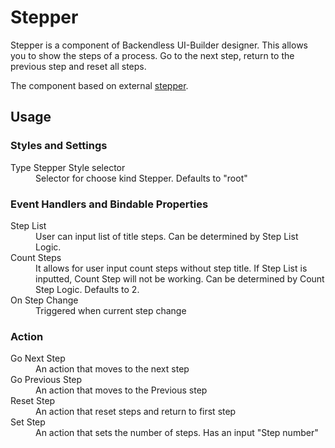 # Stepper

Stepper is a component of Backendless UI-Builder designer. This allows you to show the steps of a process. Go to the next step, return to the previous step and reset all steps.

The component based on external [stepper](https://mui.com/material-ui/react-stepper/).
## Usage

### Styles and Settings

<dl>
<dt>Type Stepper Style selector</dt>
<dd>Selector for choose kind Stepper. Defaults to "root"</dd>
</dl>

### Event Handlers and Bindable Properties

<dl>
<dt>Step List</dt>
<dd>User can input list of title steps. Can be determined by Step List Logic.</dd>
<dt>Count Steps</dt>
<dd>It allows for user input count steps without step title. If Step List is inputted, Count Step will not be working. Can be determined by Count Step Logic. Defaults to 2.</dd>
<dt>On Step Change</dt>
<dd>Triggered when current step change</dd>
</dl>

### Action
<dl>
<dt>Go Next Step</dt>
<dd>An action that moves to the next step</dd>
<dt>Go Previous Step</dt>
<dd>An action that moves to the Previous step</dd>
<dt>Reset Step</dt>
<dd>An action that reset steps and return to first step</dd>
<dt>Set Step</dt>
<dd>An action that sets the number of steps. Has an input "Step number"</dd>
</dl>
